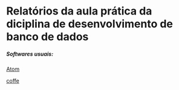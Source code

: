 <h1>Relatórios da aula prática da diciplina de desenvolvimento de banco de dados </h1>


<h5> Softwares usuais: </h5><p>

<a href="https://atom.io/">Atom</a> <br/>

 <a href="https://buy.stripe.com/test_14k5lPbFNfLx2hGdQQ">coffe</a> <br/>
</p>
